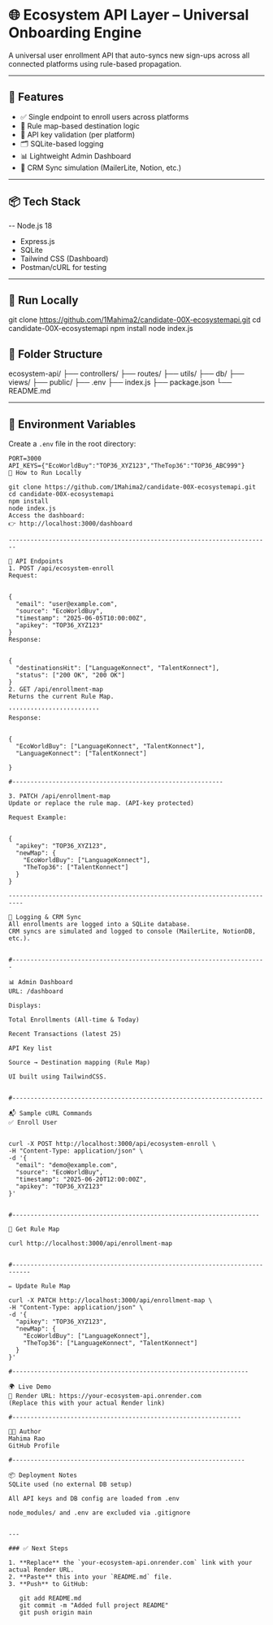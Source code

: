 # 🌐 Ecosystem API Layer – Universal Onboarding Engine

A universal user enrollment API that auto-syncs new sign-ups across all connected platforms using rule-based propagation.

---

## 🚀 Features

- ✅ Single endpoint to enroll users across platforms
- 🧠 Rule map-based destination logic
- 🔐 API key validation (per platform)
- 🗂️ SQLite-based logging
- 📊 Lightweight Admin Dashboard
- 🔄 CRM Sync simulation (MailerLite, Notion, etc.)

---

## 📦 Tech Stack

-- Node.js 18
- Express.js
- SQLite
- Tailwind CSS (Dashboard)
- Postman/cURL for testing

---
## 🚀 Run Locally


git clone https://github.com/1Mahima2/candidate-00X-ecosystemapi.git
cd candidate-00X-ecosystemapi
npm install
node index.js

## 📁 Folder Structure
ecosystem-api/
├── controllers/
├── routes/
├── utils/
├── db/
├── views/
├── public/
├── .env
├── index.js
├── package.json
└── README.md



---

## 🔐 Environment Variables

Create a `.env` file in the root directory:

```env
PORT=3000
API_KEYS={"EcoWorldBuy":"TOP36_XYZ123","TheTop36":"TOP36_ABC999"}
🧪 How to Run Locally

git clone https://github.com/1Mahima2/candidate-00X-ecosystemapi.git
cd candidate-00X-ecosystemapi
npm install
node index.js
Access the dashboard:
👉 http://localhost:3000/dashboard

------------------------------------------------------------------------

📡 API Endpoints
1. POST /api/ecosystem-enroll
Request:


{
  "email": "user@example.com",
  "source": "EcoWorldBuy",
  "timestamp": "2025-06-05T10:00:00Z",
  "apikey": "TOP36_XYZ123"
}
Response:


{
  "destinationsHit": ["LanguageKonnect", "TalentKonnect"],
  "status": ["200 OK", "200 OK"]
}
2. GET /api/enrollment-map
Returns the current Rule Map.

'''''''''''''''''''''''''
Response:


{
  "EcoWorldBuy": ["LanguageKonnect", "TalentKonnect"],
  "LanguageKonnect": ["TalentKonnect"]

}

#----------------------------------------------------------

3. PATCH /api/enrollment-map
Update or replace the rule map. (API-key protected)

Request Example:


{
  "apikey": "TOP36_XYZ123",
  "newMap": {
    "EcoWorldBuy": ["LanguageKonnect"],
    "TheTop36": ["TalentKonnect"]
  }
}

--------------------------------------------------------------------------

💾 Logging & CRM Sync
All enrollments are logged into a SQLite database.
CRM syncs are simulated and logged to console (MailerLite, NotionDB, etc.).


#----------------------------------------------------------------------

📊 Admin Dashboard
URL: /dashboard

Displays:

Total Enrollments (All-time & Today)

Recent Transactions (latest 25)

API Key list

Source → Destination mapping (Rule Map)

UI built using TailwindCSS.


#---------------------------------------------------------------------

📬 Sample cURL Commands
✅ Enroll User


curl -X POST http://localhost:3000/api/ecosystem-enroll \
-H "Content-Type: application/json" \
-d '{
  "email": "demo@example.com",
  "source": "EcoWorldBuy",
  "timestamp": "2025-06-20T12:00:00Z",
  "apikey": "TOP36_XYZ123"
}'


#--------------------------------------------------------------------

🔄 Get Rule Map

curl http://localhost:3000/api/enrollment-map


#---------------------------------------------------------------------------

✏️ Update Rule Map

curl -X PATCH http://localhost:3000/api/enrollment-map \
-H "Content-Type: application/json" \
-d '{
  "apikey": "TOP36_XYZ123",
  "newMap": {
    "EcoWorldBuy": ["LanguageKonnect"],
    "TheTop36": ["LanguageKonnect", "TalentKonnect"]
  }
}'

#-----------------------------------------------------------------

🌍 Live Demo
🔗 Render URL: https://your-ecosystem-api.onrender.com
(Replace this with your actual Render link)

#---------------------------------------------------------------

👩‍💻 Author
Mahima Rao
GitHub Profile

#----------------------------------------------------------------

📦 Deployment Notes
SQLite used (no external DB setup)

All API keys and DB config are loaded from .env

node_modules/ and .env are excluded via .gitignore


---

### ✅ Next Steps

1. **Replace** the `your-ecosystem-api.onrender.com` link with your actual Render URL.
2. **Paste** this into your `README.md` file.
3. **Push** to GitHub:
   
   git add README.md
   git commit -m "Added full project README"
   git push origin main
